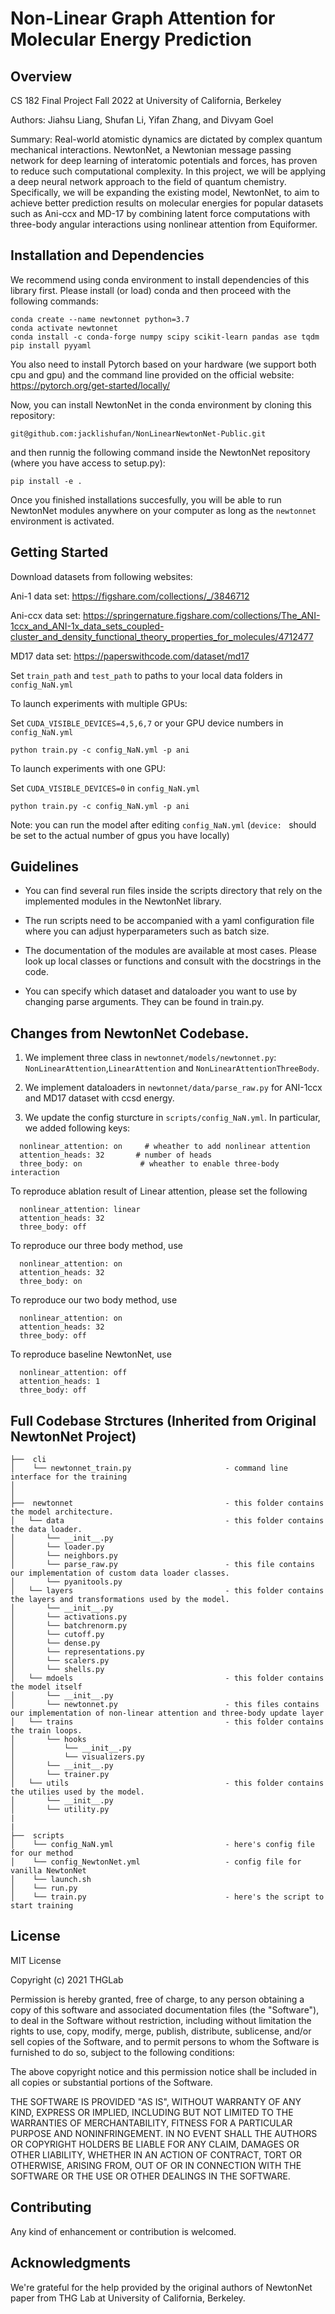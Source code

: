 # Non-Linear Graph Attention for Molecular Energy Prediction #

## Overview ##

CS 182 Final Project Fall 2022 at University of California, Berkeley

Authors: Jiahsu Liang, Shufan Li, Yifan Zhang, and Divyam Goel

Summary: Real-world atomistic dynamics are dictated by complex quantum mechanical interactions. NewtonNet, a Newtonian message passing network for deep learning of interatomic potentials and forces, has proven to reduce such computational complexity.
In this project, we will be applying a deep neural network approach to the field of quantum chemistry. Specifically, we will be expanding the existing model, NewtonNet, to aim to achieve better prediction results on molecular energies for popular datasets such as Ani-ccx and MD-17 by combining latent force computations with three-body angular interactions using nonlinear attention from Equiformer.
 

## Installation and Dependencies ##

We recommend using conda environment to install dependencies of this library first.
Please install (or load) conda and then proceed with the following commands:

    conda create --name newtonnet python=3.7
    conda activate newtonnet
    conda install -c conda-forge numpy scipy scikit-learn pandas ase tqdm
    pip install pyyaml

You also need to install Pytorch based on your hardware (we support both cpu and gpu) and the command line 
provided on the official website: https://pytorch.org/get-started/locally/

Now, you can install NewtonNet in the conda environment by cloning this repository:

    git@github.com:jacklishufan/NonLinearNewtonNet-Public.git

and then runnig the following command inside the NewtonNet repository (where you have access to setup.py):

    pip install -e .

Once you finished installations succesfully, you will be able to run NewtonNet modules
anywhere on your computer as long as the `newtonnet` environment is activated.


## Getting Started

Download datasets from following websites:

Ani-1 data set: https://figshare.com/collections/_/3846712

Ani-ccx data set: https://springernature.figshare.com/collections/The_ANI-1ccx_and_ANI-1x_data_sets_coupled-cluster_and_density_functional_theory_properties_for_molecules/4712477

MD17 data set: https://paperswithcode.com/dataset/md17

Set `train_path` and `test_path` to paths to your local data folders in `config_NaN.yml`

To launch experiments with multiple GPUs:

Set `CUDA_VISIBLE_DEVICES=4,5,6,7` or your GPU device numbers in `config_NaN.yml`
```
python train.py -c config_NaN.yml -p ani
```

To launch experiments with one GPU:

Set `CUDA_VISIBLE_DEVICES=0` in `config_NaN.yml`
```  
python train.py -c config_NaN.yml -p ani
```

Note: you can run the model after editing `config_NaN.yml`  (`device: ` should be set to the actual number of gpus you have locally)


## Guidelines 

- You can find several run files inside the scripts directory that rely on the implemented modules in the NewtonNet library. 

- The run scripts need to be accompanied with a yaml configuration file where you can adjust hyperparameters such as batch size.

- The documentation of the modules are available at most cases. Please look up local classes or functions
and consult with the docstrings in the code.

- You can specify which dataset and dataloader you want to use by changing parse arguments. They can be found in train.py.

## Changes from NewtonNet Codebase.
1. We implement three class in `newtonnet/models/newtonnet.py`: `NonLinearAttention`,`LinearAttention` and `NonLinearAttentionThreeBody`.

2. We implement dataloaders in `newtonnet/data/parse_raw.py` for ANI-1ccx and MD17 dataset with ccsd energy. 

3. We update the config sturcture in `scripts/config_NaN.yml`. In particular, we added following keys:
```
  nonlinear_attention: on     # wheather to add nonlinear attention
  attention_heads: 32       # number of heads
  three_body: on             # wheather to enable three-body interaction
```

To reproduce ablation result of Linear attention, please set the following 
```
  nonlinear_attention: linear    
  attention_heads: 32      
  three_body: off  
```

To reproduce our three body method, use 
```
  nonlinear_attention: on    
  attention_heads: 32      
  three_body: on  
```

To reproduce our two body method, use 
```
  nonlinear_attention: on    
  attention_heads: 32      
  three_body: off
```

To reproduce baseline NewtonNet, use 
```
  nonlinear_attention: off    
  attention_heads: 1 
  three_body: off
```

## Full Codebase Strctures (Inherited from Original NewtonNet Project) ##
```
├──  cli
│    └── newtonnet_train.py                     - command line interface for the training
│
│
├──  newtonnet                                  - this folder contains the model architecture. 
│   └── data                                    - this folder contains the data loader.
│       └── __init__.py    
│       └── loader.py   
│       └── neighbors.py   
│       └── parse_raw.py                        - this file contains our implementation of custom data loader classes.
│       └── pyanitools.py    
│   └── layers                                  - this folder contains the layers and transformations used by the model.
│       └── __init__.py    
│       └── activations.py   
│       └── batchrenorm.py   
│       └── cutoff.py    
│       └── dense.py   
│       └── representations.py   
│       └── scalers.py    
│       └── shells.py   
│   └── mdoels                                  - this folder contains the model itself
│       └── __init__.py    
│       └── newtonnet.py                        - this files contains our implementation of non-linear attention and three-body update layer
│   └── trains                                  - this folder contains the train loops.
│       └── hooks
│           └── __init__.py
│           └── visualizers.py
│       └── __init__.py   
│       └── trainer.py  
│   └── utils                                   - this folder contains the utilies used by the model.
│       └── __init__.py    
│       └── utility.py   
|
|
├──  scripts  
│    └── config_NaN.yml                         - here's config file for our method
│    └── config_NewtonNet.yml                   - config file for vanilla NewtonNet
│    └── launch.sh       		                
│    └── run.py                                  
│    └── train.py                               - here's the script to start training
```

## License ##

MIT License

Copyright (c) 2021 THGLab

Permission is hereby granted, free of charge, to any person obtaining a copy
of this software and associated documentation files (the "Software"), to deal
in the Software without restriction, including without limitation the rights
to use, copy, modify, merge, publish, distribute, sublicense, and/or sell
copies of the Software, and to permit persons to whom the Software is
furnished to do so, subject to the following conditions:

The above copyright notice and this permission notice shall be included in all
copies or substantial portions of the Software.

THE SOFTWARE IS PROVIDED "AS IS", WITHOUT WARRANTY OF ANY KIND, EXPRESS OR
IMPLIED, INCLUDING BUT NOT LIMITED TO THE WARRANTIES OF MERCHANTABILITY,
FITNESS FOR A PARTICULAR PURPOSE AND NONINFRINGEMENT. IN NO EVENT SHALL THE
AUTHORS OR COPYRIGHT HOLDERS BE LIABLE FOR ANY CLAIM, DAMAGES OR OTHER
LIABILITY, WHETHER IN AN ACTION OF CONTRACT, TORT OR OTHERWISE, ARISING FROM,
OUT OF OR IN CONNECTION WITH THE SOFTWARE OR THE USE OR OTHER DEALINGS IN THE
SOFTWARE.


## Contributing

Any kind of enhancement or contribution is welcomed.


## Acknowledgments

We're grateful for the help provided by the original authors of NewtonNet paper from THG Lab at University of California, Berkeley. 


